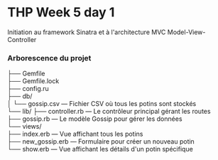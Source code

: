 # THP Week 5 day 1

Initiation au framework Sinatra et à l'architecture MVC Model-View-Controller


### Arborescence du projet
 
├── Gemfile    
├── Gemfile.lock    
├── config.ru    
├── db/    
│   └── gossip.csv  — Fichier CSV où tous les potins sont stockés    
└── lib/
    ├── controller.rb  — Le contrôleur principal gérant les routes    
    ├── gossip.rb  — Le modèle Gossip pour gérer les données    
    └── views/    
        ├── index.erb  — Vue affichant tous les potins    
        ├── new_gossip.erb  — Formulaire pour créer un nouveau potin    
        └── show.erb  — Vue affichant les détails d'un potin spécifique    
